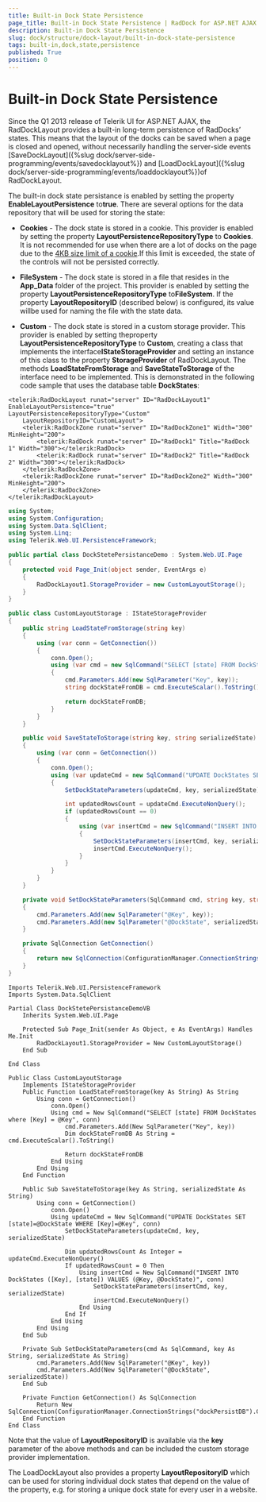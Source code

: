 ```yaml
---
title: Built-in Dock State Persistence
page_title: Built-in Dock State Persistence | RadDock for ASP.NET AJAX Documentation
description: Built-in Dock State Persistence
slug: dock/structure/dock-layout/built-in-dock-state-persistence
tags: built-in,dock,state,persistence
published: True
position: 0
---
```


# Built-in Dock State Persistence





Since the Q1 2013 release of Telerik UI for ASP.NET AJAX, the RadDockLayout provides a built-in long-term persistence of RadDocks’ states. This means that the layout of the docks can be saved when a page is closed and opened, without necessarily handling the server-side events [SaveDockLayout]({%slug dock/server-side-programming/events/savedocklayout%}) and [LoadDockLayout]({%slug dock/server-side-programming/events/loaddocklayout%})of RadDockLayout.

The built-in dock state persistance is enabled by setting the property **EnableLayoutPersistence** to**true**. There are several options for the data repository that will be used for storing the state:

* **Cookies** - The dock state is stored in a cookie. This provider is enabled by setting the property **LayoutPersistenceRepositoryType** to **Cookies**. It is not recommended for use when there are a lot of docks on the page due to the [4KB size limit of a cookie](http://coursesweb.net/javascript/cookies).If this limit is exceeded, the state of the controls will not be persisted correctly.

* **FileSystem** - The dock state is stored in a file that resides in the **App_Data** folder of the project. This provider is enabled by setting the property **LayoutPersistenceRepositoryType** to**FileSystem**. If the property **LayoutRepositoryID** (described below) is configured, its value willbe used for naming the file with the state data.

* **Custom** - The dock state is stored in a custom storage provider. This provider is enabled by setting theproperty **LayoutPersistenceRepositoryType** to **Custom**, creating a class that implements the interface**IStateStorageProvider** and setting an instance of this class to the property **StorageProvider** of RadDockLayout. The methods **LoadStateFromStorage** and **SaveStateToStorage** of the interface need to be implemented. This is demonstrated in the following code sample that uses the database table **DockStates**:


````ASP.NET
<telerik:RadDockLayout runat="server" ID="RadDockLayout1" EnableLayoutPersistence="true" LayoutPersistenceRepositoryType="Custom" 
    LayoutRepositoryID="CustomLayout">
    <telerik:RadDockZone runat="server" ID="RadDockZone1" Width="300" MinHeight="200">
        <telerik:RadDock runat="server" ID="RadDock1" Title="RadDock 1" Width="300"></telerik:RadDock>
        <telerik:RadDock runat="server" ID="RadDock2" Title="RadDock 2" Width="300"></telerik:RadDock>
    </telerik:RadDockZone>
    <telerik:RadDockZone runat="server" ID="RadDockZone2" Width="300" MinHeight="200">
    </telerik:RadDockZone>
</telerik:RadDockLayout>
````





````C#
using System;
using System.Configuration;
using System.Data.SqlClient;
using System.Linq;
using Telerik.Web.UI.PersistenceFramework;

public partial class DockStetePersistanceDemo : System.Web.UI.Page
{
    protected void Page_Init(object sender, EventArgs e)
    {
        RadDockLayout1.StorageProvider = new CustomLayoutStorage();
    }
}

public class CustomLayoutStorage : IStateStorageProvider
{
    public string LoadStateFromStorage(string key)
    {
	    using (var conn = GetConnection())
	    {
		    conn.Open();
		    using (var cmd = new SqlCommand("SELECT [state] FROM DockStates where [Key] = @Key", conn))
		    {
			    cmd.Parameters.Add(new SqlParameter("Key", key));
			    string dockStateFromDB = cmd.ExecuteScalar().ToString();

			    return dockStateFromDB;
		    }
	    }
    }

    public void SaveStateToStorage(string key, string serializedState)
    {
	    using (var conn = GetConnection())
	    {
		    conn.Open();
		    using (var updateCmd = new SqlCommand("UPDATE DockStates SET [state]=@DockState WHERE [Key]=@Key", conn))
		    {
			    SetDockStateParameters(updateCmd, key, serializedState);

			    int updatedRowsCount = updateCmd.ExecuteNonQuery();
			    if (updatedRowsCount == 0)
			    {
				    using (var insertCmd = new SqlCommand("INSERT INTO DockStates ([Key], [state]) VALUES (@Key, @DockState)", conn))
				    {
					    SetDockStateParameters(insertCmd, key, serializedState);
					    insertCmd.ExecuteNonQuery();
				    }
			    }
		    }
	    }
    }

    private void SetDockStateParameters(SqlCommand cmd, string key, string serializedState)
    {
	    cmd.Parameters.Add(new SqlParameter("@Key", key));
	    cmd.Parameters.Add(new SqlParameter("@DockState", serializedState));
    }

    private SqlConnection GetConnection()
    {
	    return new SqlConnection(ConfigurationManager.ConnectionStrings["dockPersistDB"].ConnectionString);
    }
}
````
````VB
Imports Telerik.Web.UI.PersistenceFramework
Imports System.Data.SqlClient

Partial Class DockStetePersistanceDemoVB
    Inherits System.Web.UI.Page

    Protected Sub Page_Init(sender As Object, e As EventArgs) Handles Me.Init
        RadDockLayout1.StorageProvider = New CustomLayoutStorage()
    End Sub

End Class

Public Class CustomLayoutStorage
    Implements IStateStorageProvider
    Public Function LoadStateFromStorage(key As String) As String
        Using conn = GetConnection()
            conn.Open()
            Using cmd = New SqlCommand("SELECT [state] FROM DockStates where [Key] = @Key", conn)
                cmd.Parameters.Add(New SqlParameter("Key", key))
                Dim dockStateFromDB As String = cmd.ExecuteScalar().ToString()

                Return dockStateFromDB
            End Using
        End Using
    End Function

    Public Sub SaveStateToStorage(key As String, serializedState As String)
        Using conn = GetConnection()
            conn.Open()
            Using updateCmd = New SqlCommand("UPDATE DockStates SET [state]=@DockState WHERE [Key]=@Key", conn)
                SetDockStateParameters(updateCmd, key, serializedState)

                Dim updatedRowsCount As Integer = updateCmd.ExecuteNonQuery()
                If updatedRowsCount = 0 Then
                    Using insertCmd = New SqlCommand("INSERT INTO DockStates ([Key], [state]) VALUES (@Key, @DockState)", conn)
                        SetDockStateParameters(insertCmd, key, serializedState)
                        insertCmd.ExecuteNonQuery()
                    End Using
                End If
            End Using
        End Using
    End Sub

    Private Sub SetDockStateParameters(cmd As SqlCommand, key As String, serializedState As String)
        cmd.Parameters.Add(New SqlParameter("@Key", key))
        cmd.Parameters.Add(New SqlParameter("@DockState", serializedState))
    End Sub

    Private Function GetConnection() As SqlConnection
        Return New SqlConnection(ConfigurationManager.ConnectionStrings("dockPersistDB").ConnectionString)
    End Function
End Class
````

Note that the value of **LayoutRepositoryID** is available via the **key** parameter of the above methods and can be included the custom storage provider implementation.

The LoadDockLayout also provides a property **LayoutRepositoryID** which can be used for storing individual dock states that depend on the value of the property, e.g. for storing a unique dock state for every user in a website.
